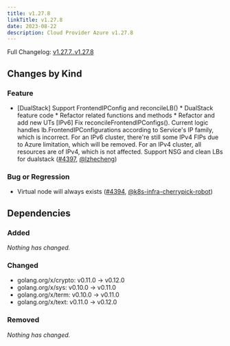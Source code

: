 ```yaml
---
title: v1.27.8
linkTitle: v1.27.8
date: 2023-08-22
description: Cloud Provider Azure v1.27.8
---
```

Full Changelog: [v1.27.7..v1.27.8](https://github.com/kubernetes-sigs/cloud-provider-azure/compare/v1.27.7...v1.27.8)

## Changes by Kind

### Feature

- [DualStack] Support FrontendIPConfig and reconcileLB() * DualStack feature code * Refactor related functions and methods * Refactor and add new UTs
  [IPv6] Fix reconcileFrontendIPConfigs(). Current logic handles lb.FrontendIPConfigurations according to Service's IP family, which is incorrect. For an IPv6 cluster, there're still some IPv4 FIPs due to Azure limitation, which will be removed. For an IPv4 cluster, all resources are of IPv4, which is not affected.
  Support NSG and clean LBs for dualstack ([#4397](https://github.com/kubernetes-sigs/cloud-provider-azure/pull/4397), [@lzhecheng](https://github.com/lzhecheng))

### Bug or Regression

- Virtual node will always exists ([#4394](https://github.com/kubernetes-sigs/cloud-provider-azure/pull/4394), [@k8s-infra-cherrypick-robot](https://github.com/k8s-infra-cherrypick-robot))

## Dependencies

### Added
_Nothing has changed._

### Changed
- golang.org/x/crypto: v0.11.0 → v0.12.0
- golang.org/x/sys: v0.10.0 → v0.11.0
- golang.org/x/term: v0.10.0 → v0.11.0
- golang.org/x/text: v0.11.0 → v0.12.0

### Removed
_Nothing has changed._

